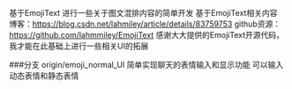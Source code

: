 基于EmojiText 进行一些关于图文混排内容的简单开发
基于EmojiText相关内容
博客：https://blog.csdn.net/lahmiley/article/details/83759753
github资源：https://github.com/lahmmiley/EmojiText
感谢大大提供的EmojiText开源代码，我才能在此基础上进行一些相关UI的拓展

###分支 origin/emoji_normal_UI
简单实现聊天的表情输入和显示功能
可以输入动态表情和静态表情
